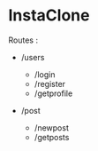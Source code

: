 # InstaClone

Routes :
- /users
    * /login
    * /register
    * /getprofile

- /post
    * /newpost
    * /getposts
